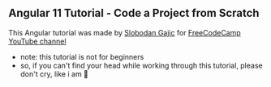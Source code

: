 ## Angular 11 Tutorial - Code a Project from Scratch

This Angular tutorial was made by [Slobodan Gajic](https://bobangajicsm.github.io/portfolio/index.html) for [FreeCodeCamp YouTube channel](https://www.youtube.com/freecodecamp)

- note: this tutorial is not for beginners
- so, if you can't find your head while working through this tutorial, please don't cry, like i am :poop:
